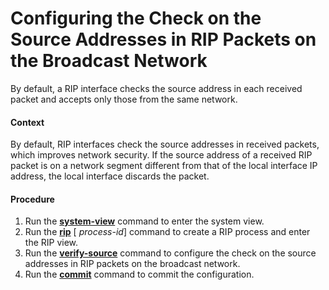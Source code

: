 Configuring the Check on the Source Addresses in RIP Packets on the Broadcast Network
=====================================================================================

By default, a RIP interface checks the source address in each received packet and accepts only those from the same network.

#### Context

By default, RIP interfaces check the source addresses in received packets, which improves network security. If the source address of a received RIP packet is on a network segment different from that of the local interface IP address, the local interface discards the packet.


#### Procedure

1. Run the [**system-view**](cmdqueryname=system-view) command to enter the system view.
2. Run the [**rip**](cmdqueryname=rip) [ *process-id*] command to create a RIP process and enter the RIP view.
3. Run the [**verify-source**](cmdqueryname=verify-source) command to configure the check on the source addresses in RIP packets on the broadcast network.
4. Run the [**commit**](cmdqueryname=commit) command to commit the configuration.